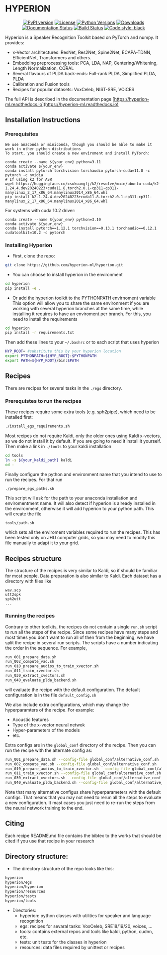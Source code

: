 # HYPERION

<div align="center">

[![PyPI version](https://badge.fury.io/py/hyperion-ml.svg)](https://badge.fury.io/py/hyperion-ml)
[![License](https://img.shields.io/github/license/hyperion-ml/hyperion.svg)](https://www.apache.org/licenses/LICENSE-2.0)
[![Python Versions](https://img.shields.io/pypi/pyversions/hyperion-ml.svg)](https://pypi.org/project/hyperion-ml/)
[![Downloads](https://pepy.tech/badge/hyperion-ml)](https://pepy.tech/project/hyperion-ml)
[![Documentation Status](https://readthedocs.org/projects/hyperion-ml/badge/?version=latest)](https://hyperion-ml.readthedocs.io/en/latest/?badge=latest)
[![Build Status](https://img.shields.io/endpoint.svg?url=https%3A%2F%2Factions-badge.atrox.dev%2Fhyperion-ml%2Fhyperion%2Fbadge&style=flat)](https://actions-badge.atrox.dev/hyperion-ml/hyperion/goto)
[![Code style: black](https://img.shields.io/badge/code%20style-black-000000.svg)](https://github.com/psf/black)

</div>

Hyperion is a Speaker Recognition Toolkit based on PyTorch and numpy. It provides:
 - x-Vector architectures: ResNet, Res2Net, Spine2Net, ECAPA-TDNN, EfficientNet, Transformers and others.
 - Embedding preprocessing tools: PCA, LDA, NAP, Centering/Whitening, Length Normalization, CORAL
 - Several flavours of PLDA back-ends: Full-rank PLDA, Simplified PLDA, PLDA
 - Calibration and Fusion tools
 - Recipes for popular datasets: VoxCeleb, NIST-SRE, VOiCES

The full API is described in the documentation page [https://hyperion-ml.readthedocs.io](https://hyperion-ml.readthedocs.io)

## Installation Instructions

### Prerequisites

    We use anaconda or miniconda, though you should be able to make it work in other python distributions
    To start, you should create a new enviroment and install PyTorch:
```
conda create --name ${your_env} python=3.11
conda activate ${your_env}
conda install pytorch torchvision torchaudio pytorch-cuda=11.8 -c pytorch -c nvidia
# If using k2 for ASR
wget https://huggingface.co/csukuangfj/k2/resolve/main/ubuntu-cuda/k2-1.24.4.dev20240223+cuda11.8.torch2.0.1-cp311-cp311-manylinux_2_17_x86_64.manylinux2014_x86_64.whl
pip install k2-1.24.4.dev20240223+cuda11.8.torch2.0.1-cp311-cp311-manylinux_2_17_x86_64.manylinux2014_x86_64.whl
```

For systems with cuda 10.2 driver:
```
conda create --name ${your_env} python=3.10
conda activate ${your_env}
conda install pytorch==1.12.1 torchvision==0.13.1 torchaudio==0.12.1 cudatoolkit=10.2 -c pytorch
```


### Installing Hyperion

- First, clone the repo:
```bash
git clone https://github.com/hyperion-ml/hyperion.git
```

- You can choose to install hyperion in the environment
```bash
cd hyperion
pip install -e .
```

- Or add the hyperion toolkit to the PYTHONPATH envirnoment variable
  This option will allow you to share the same environment if you are working with several hyperion branches
  at the same time, while installing it requires to have an enviroment per branch.
  For this, you need to install the requirements
```bash
cd hyperion
pip install -r requirements.txt
```
Then add these lines to your `~/.bashrc` or to each script that uses hyperion
```bash
HYP_ROOT= #substitute this by your hyperion location
export PYTHONPATH=${HYP_ROOT}:$PYTHONPATH
export PATH=${HYP_ROOT}/bin:$PATH
```

## Recipes

There are recipes for several tasks in the `./egs` directory.

### Prerequistes to run the recipes

These recipes require some extra tools (e.g. sph2pipe), which need to be installed first:
```bash
./install_egs_requirements.sh 
```

Most recipes do not require Kaldi, only the older ones using Kaldi x-vectors,
so we do not install it by default. If you are going to need it install it 
yourself. Then make a link in `./tools` to your kaldi installation
```bash
cd tools
ln -s ${your_kaldi_path} kaldi
cd -
```

Finally configure the python and environment name that you intend to use to run the recipes.
For that run
```bash
./prepare_egs_paths.sh
```
This script will ask for the path to your anaconda installation and enviromentment name.
It will also detect if hyperion is already installed in the environment,
otherwise it will add hyperion to your python path.
This will create the file
```
tools/path.sh
```
which sets all the enviroment variables required to run the recipes.
This has been tested only on JHU computer grids, so you may need to 
modify this file manually to adapt it to your grid.

## Recipes structure

The structure of the recipes is very similar to Kaldi, so if should be
familiar for most people.
Data preparation is also similar to Kaldi. Each dataset has
a directory with files like
```
wav.scp
utt2spk
spk2utt
...
```

### Running the recipes

Contrary to other toolkits, the recipes do not contain a single `run.sh` script 
to run all the steps of the recipe.
Since some recipes have many steps and most times you don't want to run all of then
from the beginning, we have split the recipe in several run scripts.
The scripts have a number indicating the order in the sequence.
For example,
```bash
run_001_prepare_data.sh
run_002_compute_vad.sh
run_010_prepare_audios_to_train_xvector.sh
run_011_train_xvector.sh
run_030_extract_xvectors.sh
run_040_evaluate_plda_backend.sh
```
will evaluate the recipe with the default configuration.
The default configuration is in the file `default_config.sh`

We also include extra configurations, which may change 
the hyperparamters of the recipe. For example:
 - Acoustic features
 - Type of the x-vector neural netwok
 - Hyper-parameters of the models
 - etc.

Extra configs are in the `global_conf` directory of the recipe.
Then you can run the recipe with the alternate config as:
```bash
run_001_prepare_data.sh --config-file global_conf/alternative_conf.sh
run_002_compute_vad.sh --config-file global_conf/alternative_conf.sh
run_010_prepare_audios_to_train_xvector.sh --config-file global_conf/alternative_conf.sh
run_011_train_xvector.sh --config-file global_conf/alternative_conf.sh
run_030_extract_xvectors.sh --config-file global_conf/alternative_conf.sh
run_040_evaluate_plda_backend.sh --config-file global_conf/alternative_conf.sh
```
Note that many alternative configus share hyperparameters with the default configs.
That means that you may not need to rerun all the steps to evaluate a new configuration.
It mast cases you just need to re-run the steps from the neural network training to the end.


## Citing

Each recipe README.md file contains the bibtex to the works that should be cited if you 
use that recipe in your research
     
## Directory structure:
 - The directory structure of the repo looks like this:
```bash
hyperion
hyperion/egs
hyperion/hyperion
hyperion/resources
hyperion/tests
hyperion/tools
```
 - Directories:
    - hyperion: python classes with utilities for speaker and language recognition
    - egs: recipes for sevaral tasks: VoxCeleb, SRE18/19/20, voices, ...
    - tools: contains external repos and tools like kaldi, python, cudnn, etc.
    - tests: unit tests for the classes in hyperion
    - resources: data files required by unittest or recipes


